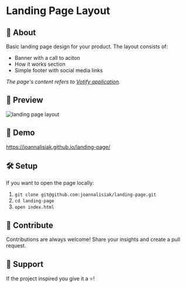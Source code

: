 # Landing Page Layout
## :book: About
Basic landing page design for your product. The layout consists of: 
- Banner with a call to aciton
- How it works section
- Simple footer with social media links

*The page's content refers to [Votify application](http://votify.nl/).*
## :monocle_face: Preview
![landing page layout](https://user-images.githubusercontent.com/62613184/116444871-80b58b80-a855-11eb-95f5-e31c5d7db944.png)
## :rocket: Demo
https://joannalisiak.github.io/landing-page/
## :hammer_and_wrench: Setup
If you want to open the page locally:
1. `git clone git@github.com:joannalisiak/landing-page.git`
2. `cd landing-page`
3. `open index.html`
## :muscle: Contribute
Contributions are always welcome! Share your insights and create a pull request.
## :pray: Support
If the project inspired you give it a ⭐️!
